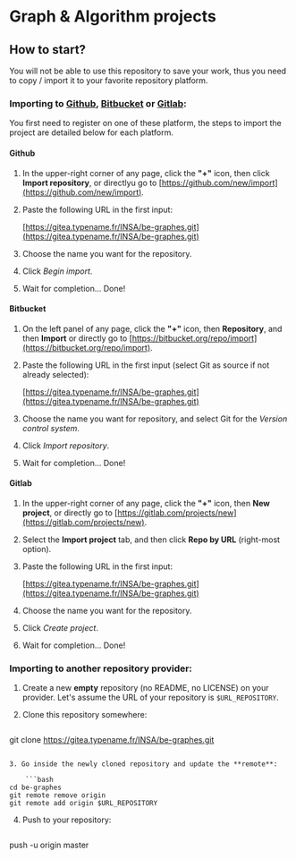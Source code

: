 # Graph & Algorithm projects

## How to start?

You will not be able to use this repository to save your work, thus you need to copy / import it to 
your favorite repository platform.

### Importing to [Github](https://github.com), [Bitbucket](https://bitbucket.org) or [Gitlab](https://gitlab.com):

You first need to register on one of these platform, the steps to import the project are detailed below for each platform.

#### Github

1. In the upper-right corner of any page, click the **"+"** icon, then click **Import repository**, or directlyu go to [https://github.com/new/import](https://github.com/new/import). 

2. Paste the following URL in the first input:
 
    [https://gitea.typename.fr/INSA/be-graphes.git](https://gitea.typename.fr/INSA/be-graphes.git)

3. Choose the name you want for the repository.

4. Click *Begin import*.

5. Wait for completion... Done!

#### Bitbucket

1. On the left panel of any page, click the **"+"** icon, then **Repository**, and then **Import** or directly go to [https://bitbucket.org/repo/import](https://bitbucket.org/repo/import). 

2. Paste the following URL in the first input (select Git as source if not already selected):
 
    [https://gitea.typename.fr/INSA/be-graphes.git](https://gitea.typename.fr/INSA/be-graphes.git)

3. Choose the name you want for repository, and select Git for the *Version control system*.

4. Click *Import repository*.

5. Wait for completion... Done!

#### Gitlab

1. In the upper-right corner of any page, click the **"+"** icon, then **New project**, or directly go to [https://gitlab.com/projects/new](https://gitlab.com/projects/new).

2. Select the **Import project** tab, and then click **Repo by URL** (right-most option).


3. Paste the following URL in the first input:
 
    [https://gitea.typename.fr/INSA/be-graphes.git](https://gitea.typename.fr/INSA/be-graphes.git)
    
4. Choose the name you want for the repository.

5. Click *Create project*.

6. Wait for completion... Done!

### Importing to another repository provider:

1. Create a new **empty** repository (no README, no LICENSE) on your provider. Let's assume the URL of your repository is `$URL_REPOSITORY`.

2. Clone this repository somewhere:

    ```bash
git clone https://gitea.typename.fr/INSA/be-graphes.git
```

3. Go inside the newly cloned repository and update the **remote**:

    ```bash
cd be-graphes
git remote remove origin
git remote add origin $URL_REPOSITORY
```

4. Push to your repository:

    ```bash
push -u origin master
```